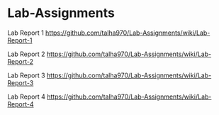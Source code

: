 # Lab-Assignments
Lab Report 1
https://github.com/talha970/Lab-Assignments/wiki/Lab-Report-1

Lab Report 2
https://github.com/talha970/Lab-Assignments/wiki/Lab-Report-2

Lab Report 3
https://github.com/talha970/Lab-Assignments/wiki/Lab-Report-3

Lab Report 4
https://github.com/talha970/Lab-Assignments/wiki/Lab-Report-4

